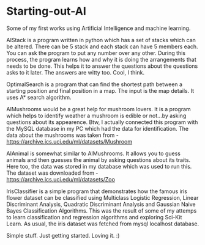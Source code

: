 # Starting-out-AI
Some of my first works using Artificial Intelligence and machine learning.

AIStack is a program written in python which has a set of stacks which can be altered. There can be 5 stack and each stack can have 5 members each. You can ask the program to put any number over any other. During this process, the program learns how and why it is doing the arrangements that needs to be done. This helps it to answer the questions about the questions asks to it later. The answers are witty too. Cool, I think.

OptimalSearch is a program that can find the shortest path between a starting position and final position in a map. The input is the map details. It uses A* search algorithm.

AIMushrooms would be a great help for mushroom lovers. It is a program which helps to identify weather a mushroom is edible or not...by asking questions about its appearence. Btw, I actually connected this program with the MySQL database in my PC which had the data for identification. The data about the mushrooms was taken from - https://archive.ics.uci.edu/ml/datasets/Mushroom

AIAnimal is somewhat similar to AIMushrooms. It allows you to guess animals and then guesses the animal by asking questions about its traits. Here too, the data was stored in my database which was used to run this. The dataset was downloaded from - https://archive.ics.uci.edu/ml/datasets/Zoo

IrisClassifier is a simple program that demonstrates how the famous iris flower dataset can be classified using Multiclass Logistic Regression, Linear Discriminant Analysis, Quadratic Discriminant Analysis and Gaussian Naive Bayes Classification Algorithms. This was the result of some of my attemps to learn classification and regression algorithms and exploring Sci-Kit Learn. As usual, the iris dataset was fetched from mysql localhost database.

Simple stuff. Just getting started. Loving it. :)
